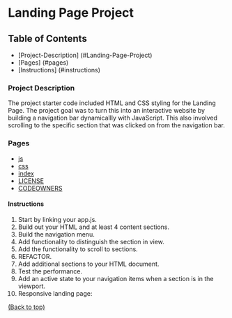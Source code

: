 # Landing Page Project

## Table of Contents

- [Project-Description] (#Landing-Page-Project)
- [Pages] (#pages)
- [Instructions] (#instructions)

### Project Description

The project starter code included HTML and CSS styling for the Landing Page. The project goal was to turn this into an interactive website by building a navigation bar dynamicallly with JavaScript. This also involved scrolling to the specific section that was clicked on from the navigation bar.

### Pages

- [js](js/apps.js)
- [css](css/styles.css)
- [index](index.html)
- [LICENSE](LICENSE.txt)
- [CODEOWNERS](CODEOWNERS)

#### Instructions
1. Start by linking your app.js.
2. Build out your HTML and at least 4 content sections. 
3. Build the navigation menu.
4. Add functionality to distinguish the section in view.
5. Add the functionality to scroll to sections.
6. REFACTOR. 
7. Add additional sections to your HTML document.  
8. Test the performance. 
9. Add an active state to your navigation items when a section is in the viewport.
10. Responsive landing page:

[(Back to top)](#table-of-contents)
